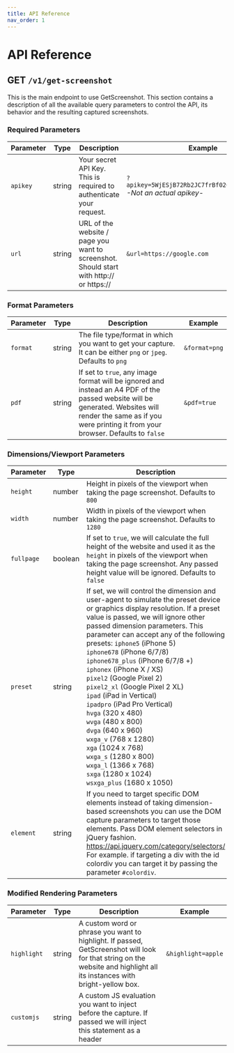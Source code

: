 ```yaml
---
title: API Reference
nav_order: 1
---
```


# API Reference

## GET `/v1/get-screenshot`

This is the main endpoint to use GetScreenshot. This section contains a description of all the available query parameters to control the API, its behavior and the resulting captured screenshots.


### Required Parameters

| Parameter | Type   | Description                                                                             | Example                                                           |
|-----------|--------|-----------------------------------------------------------------------------------------|-------------------------------------------------------------------|
| `apikey`    | string | Your secret API Key. This is required to authenticate your request.                     | `?apikey=5WjESjB72Rb2JC7frBf026kBgg82DaPQIOxc` <br> *-Not an actual apikey-* |
| `url`       | string | URL of the website / page you want to screenshot. Should start with http:// or https:// | `&url=https://google.com`                                              |                                    

### Format Parameters

| Parameter | Type   | Description                                                                                                                                                                                                        | Example       |
|-----------|--------|--------------------------------------------------------------------------------------------------------------------------------------------------------------------------------------------------------------------|---------------|
| `format`    | string | The file type/format in which you want to get your capture.  It can be either  `png` or `jpeg`. Defaults to `png`                                                                                                | `&format=png` |
| `pdf`       | string | If set to `true`, any image format will be ignored and instead an A4 PDF of the passed website will be generated. Websites will render the same as if you were printing it from your browser. Defaults to `false` | `&pdf=true`   |

### Dimensions/Viewport Parameters

| Parameter | Type    | Description                                                                                                                                                                                                                 | Example          |
|-----------|---------|-----------------------------------------------------------------------------------------------------------------------------------------------------------------------------------------------------------------------------|------------------|
| `height`    | number  | Height in pixels of the viewport when taking the page screenshot. Defaults to `800`                                                                                                                                      | `&height=800`    |
| `width`     | number  | Width in pixels of the viewport when taking the page screenshot. Defaults to `1280`                                                                                                                                       | `&width=1200`    |
| `fullpage`  | boolean | If set to `true`, we will calculate the full height of the website and used it as the `height` in pixels of the viewport when taking the page screenshot.   Any passed height value will be ignored. Defaults to `false` | `&fullpage=true` |
| `preset`  | string | If set, we will control the dimension and user-agent to simulate the preset device or graphics display resolution. If a preset value is passed, we will ignore other passed dimension parameters. This parameter can accept any of the following presets: `iphone5` (iPhone 5) <br> `iphone678` (iPhone 6/7/8)<br> `iphone678_plus` (iPhone 6/7/8 +)<br> `iphonex` (iPhone X / XS)<br> `pixel2` (Google Pixel 2)<br> `pixel2_xl` (Google Pixel 2 XL)<br> `ipad` (iPad in Vertical)<br> `ipadpro` (iPad Pro Vertical)<br> `hvga` (320 x 480)<br> `wvga` (480 x 800)<br> `dvga` (640 x 960)<br> `wxga_v` (768 x 1280)<br> `xga` (1024 x 768)<br> `wxga_s` (1280 x 800)<br> `wxga_l` (1366 x 768)<br> `sxga` (1280 x 1024)<br> `wsxga_plus` (1680  x 1050) | `&preset=dvga` | 
| `element` | string | If you need to target specific DOM elements instead of taking dimension-based screenshots you can use the DOM capture parameters to target those elements.  Pass DOM element selectors in jQuery fashion. https://api.jquery.com/category/selectors/ For example. if targeting a div with the id colordiv you can target it by passing the parameter `#colordiv`. | `&element=#colordiv` |

### Modified Rendering Parameters

| Parameter    | Type    | Description                                                                                                                                                                                                                                                                                                   | Example                                                      |
|--------------|---------|---------------------------------------------------------------------------------------------------------------------------------------------------------------------------------------------------------------------------------------------------------------------------------------------------------------|--------------------------------------------------------------|
| `highlight`  | string  |  A custom word or phrase you want to highlight. If passed, GetScreenshot will look for that string on the website and highlight all its instances with bright-yellow box.                                                                                                                                     | `&highlight=apple`                                           |
| `customjs`   | string  |  A custom JS evaluation you want to inject before the capture. If passed we will inject this statement as a header <script> with a just in time model, after all the required operations and just before the capture operation. This is important to have in mind when passing JS that changes the rendering. | `&customjs=document.getElementById("demo"); myobj.remove();` |
| `customcss`  | string  |  A custom CSS style you want to inject before the capture. If passed we will inject the style declaration as a header <style> just before the capture operation.                                                                                                                                              | `&customcss=#demo.head12 {color: red !important}`            |
| `hidemsg`    | boolean | If set to true, we will hide message, chat and customer support clients. Currently hides the following clients: Intercom, Drift, Facebook and Tawk (partiallly).  Defaults to false                                                                                                                           | `&hidemsg=true`                                              |
| `hidecookie` | boolean | If set to true, we will hide cookie disclaimers that will usually appear as floating boxes or fixed containers. The hiding is not guaranteed but it has a pretty broad coverage and the underlying hiding heuristic is updated weekly.  Defaults to false                                                     | `&hidecookie=true`                                           |

### Pre-Screenshot Action Parameters

| Parameter | Type              | Description                                                                                                                                                                                                                       | Example          |
|-----------|-------------------|-----------------------------------------------------------------------------------------------------------------------------------------------------------------------------------------------------------------------------------|------------------|
| `click`    | array (as string) | The click parameter will dispatch a click at the start of the rendering flow to the passed coordinates or dom element. For example if you need to click in the coordinates X = 20px and Y = 100px you can pass an array [20, 100. If you need to click on a button or element you can pass the selector of said element. | `&click=[20,10]` or `&click=#demobtn`|

### API Result Workflow Parameters

| Parameter | Type   | Description                                                                                                                                                                                                                                                                                                                                      | Example                              |
|-----------|--------|--------------------------------------------------------------------------------------------------------------------------------------------------------------------------------------------------------------------------------------------------------------------------------------------------------------------------------------------------|--------------------------------------|
| `email`     | string | A valid email address. If set, we will send a formatted email to this email address including the captured image and the details of the capture (capture time and URL).                                                                                                                                                                           | `&email=john@example.com`            |
| `webhook`   | string |  A valid endpoint URL that can receive and respond to a **POST** request (preferably an endpoint that you control).  If set, we will send a **POST** request with the final response of the original call, to the provided endpoint (webhook listener).  For your convenience, we send the response in the body and `queryStringParameters` of the request. | `&webhook=https://webhook.myapp.com` |

### Rendering Strategy Parameters

| Parameter | Type   | Description                                                                    | Example       |
|-----------|--------|--------------------------------------------------------------------------------|---------------|
| `strategy`  | number | If set to 1, changes the rendering strategy to our alternative rendering flow. | `&strategy=1` |

<hr>

## GET `/v1/get-screenshot/legacy`

### What is the /legacy API?
GetScreenshot is built on top of the latest versions of Puppeteer+Chromium. With the pass of time Puppeteer and Chromium have improved their performance resulting in a more reliable and consistent API.

However, due to changes in Puppeteer's recent versions, some of our old rendering strategies are not possible anymore.

We have been working hard in trying to keep the same rendering coverage as the previous version. Still, we ended up in a situation where we improved many pending rendering scenarios, but we also regressed in a couple.

We think this is unlikely to affect anyone since we are talking about just a couple of obscure rendering scenarios that seem to be specific to very particular website implementations. However, if it happens to be that the new API breaks your case (again, this is highly unlikely), we still want to give you the option to access the previous version. We are also hopeful that the folks at Google will fix some of the issues that caused the case regressions, so we don't have to rely on the legacy API anymore.

#### For how long would the /legacy API be available?
Again, we can't stress enough that it is unlikely that you will need to use this API at all. This API is built on top of NodeJS 8.X, and its availability it's contingent on our cloud provider supporting this runtime in the long run. We expect the API to be available for at least another full year (maybe more).

#### What methods are not available in the /legacy API?
The following methods are **NOT** available in the /legacy API:

- `click`
- `strategy`

<hr>


## GET `/v1/usage`

This endpoint allows you to retrieve your current API usage. This endpoint uses a double security validation and therefore it requires both your registered email and the API Key for which you want to query current usage and available quota.


### Required Parameters

| Parameter | Type   | Description                                                                             | Example                                                           |
|-----------|--------|-----------------------------------------------------------------------------------------|-------------------------------------------------------------------|
| `apikey`    | string | Your secret API Key. This is required to authenticate your request.                     | `?apikey=5WjESjB72Rb2JC7frBf026kBgg82DaPQIOxc` <br> *-Not an actual apikey-* |
| `url`       | string | URL of the website / page you want to screenshot. Should start with http:// or https:// | `&url=https://google.com`                                              |    
